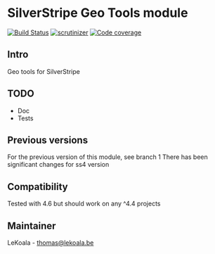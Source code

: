 # SilverStripe Geo Tools module

[![Build Status](https://travis-ci.com/lekoala/silverstripe-geotools.svg?branch=master)](https://travis-ci.com/lekoala/silverstripe-geotools/)
[![scrutinizer](https://scrutinizer-ci.com/g/lekoala/silverstripe-geotools/badges/quality-score.png?b=master)](https://scrutinizer-ci.com/g/lekoala/silverstripe-geotools/)
[![Code coverage](https://codecov.io/gh/lekoala/silverstripe-geotools/branch/master/graph/badge.svg)](https://codecov.io/gh/lekoala/silverstripe-geotools)

## Intro

Geo tools for SilverStripe

## TODO

- Doc
- Tests

## Previous versions

For the previous version of this module, see branch 1
There has been significant changes for ss4 version

## Compatibility

Tested with 4.6 but should work on any ^4.4 projects

## Maintainer

LeKoala - thomas@lekoala.be
